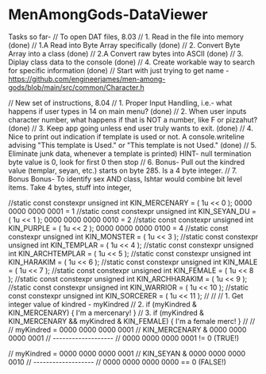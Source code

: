 # MenAmongGods-DataViewer
Tasks so far- 
// To open DAT files, 8.03
// 1. Read in the file into memory (done)
//  1.A Read into Byte Array specifically (done)
// 2. Convert Byte Array into a class (done)
//  2.A Convert raw bytes into ASCII (done)
// 3. Diplay class data to the console (done)
// 4. Create workable way to search for specific information (done)
// Start with just trying to get name - https://github.com/engineerjames/men-among-gods/blob/main/src/common/Character.h

// New set of instructions, 8.04
// 1. Proper Input Handling, i.e.- what happens if user types in 14 on main menu? (done)
// 2. When user inputs character number, what happens if that is NOT a number, like F or pizzahut? (done)
// 3. Keep app going unless end user truly wants to exit. (done)
// 4. Nice to print out indication if template is used or not. A console.writeline advising "This template is Used." or "This template is not Used." (done)
// 5. Eliminate junk data, whenever a template is printed) HINT- null termination byte value is 0, look for first 0 then stop
// 6. Bonus- Pull out the kindred value (templar, seyan, etc.) starts on byte 285. Is a 4 byte integer. 
// 7. Bonus Bonus- To identify sex AND class, Ishtar would combine bit level items. Take 4 bytes, stuff into integer, 


//static const constexpr unsigned int KIN_MERCENARY   = ( 1u << 0 ); 0000 0000 0000 0001 = 1
//static const constexpr unsigned int KIN_SEYAN_DU    = ( 1u << 1 ); 0000 0000 0000 0010 = 2
//static const constexpr unsigned int KIN_PURPLE      = ( 1u << 2 ); 0000 0000 0000 0100 = 4
//static const constexpr unsigned int KIN_MONSTER     = ( 1u << 3 );
//static const constexpr unsigned int KIN_TEMPLAR     = ( 1u << 4 );
//static const constexpr unsigned int KIN_ARCHTEMPLAR = ( 1u << 5 );
//static const constexpr unsigned int KIN_HARAKIM     = ( 1u << 6 );
//static const constexpr unsigned int KIN_MALE        = ( 1u << 7 );
//static const constexpr unsigned int KIN_FEMALE      = ( 1u << 8 );
//static const constexpr unsigned int KIN_ARCHHARAKIM = ( 1u << 9 );
//static const constexpr unsigned int KIN_WARRIOR     = ( 1u << 10 );
//static const constexpr unsigned int KIN_SORCERER    = ( 1u << 11 );
//
//
// 1. Get integer value of kindred - myKindred
// 2. if (myKindred & KIN_MERCENARY) { I'm a mercenary! }
// 3. if (myKindred & KIN_MERCENARY && myKindred & KIN_FEMALE) { I'm a female merc! }
//
//
// myKindred   =   0000 0000 0000 0001
// KIN_MERCENARY & 0000 0000 0000 0001
//                 -------------------
//                 0000 0000 0000 0001 != 0  (TRUE!)

// myKindred   =   0000 0000 0000 0001
// KIN_SEYAN     & 0000 0000 0000 0010
//                 -------------------
//                 0000 0000 0000 0000 == 0   (FALSE!)
